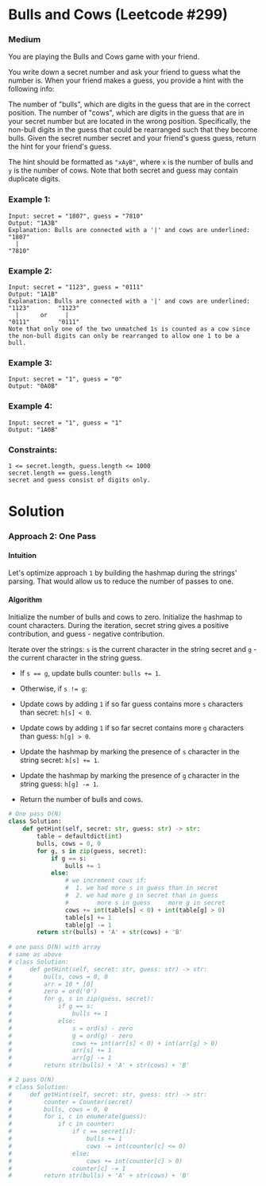 Bulls and Cows (Leetcode #299)
===============================
### Medium

You are playing the Bulls and Cows game with your friend.

You write down a secret number and ask your friend to guess what the number is. When your friend makes a guess, you provide a hint with the following info:

The number of "bulls", which are digits in the guess that are in the correct position.
The number of "cows", which are digits in the guess that are in your secret number but are located in the wrong position. Specifically,
the non-bull digits in the guess that could be rearranged such that they become bulls.
Given the secret number secret and your friend's guess guess, return the hint for your friend's guess.

The hint should be formatted as `"xAyB"`, where `x` is the number of bulls and `y` is the number of cows. Note that both secret and guess may contain duplicate digits.

 

### Example 1:
```
Input: secret = "1807", guess = "7810"
Output: "1A3B"
Explanation: Bulls are connected with a '|' and cows are underlined:
"1807"
  |
"7810"
```

### Example 2:
```
Input: secret = "1123", guess = "0111"
Output: "1A1B"
Explanation: Bulls are connected with a '|' and cows are underlined:
"1123"        "1123"
  |      or     |
"0111"        "0111"
Note that only one of the two unmatched 1s is counted as a cow since the non-bull digits can only be rearranged to allow one 1 to be a bull.
```

### Example 3:
```
Input: secret = "1", guess = "0"
Output: "0A0B"
```

### Example 4:
```
Input: secret = "1", guess = "1"
Output: "1A0B"
 ```

### Constraints:
```
1 <= secret.length, guess.length <= 1000
secret.length == guess.length
secret and guess consist of digits only.
```
Solution
========

### Approach 2: One Pass
#### Intuition

Let's optimize approach `1` by building the hashmap during the strings' parsing. That would allow us to reduce the number of passes to one.

#### Algorithm

Initialize the number of bulls and cows to zero.
Initialize the hashmap to count characters. During the iteration, secret string gives a positive contribution, and guess - negative contribution.

Iterate over the strings: `s` is the current character in the string secret and `g` - the current character in the string guess.

* If `s == g`, update bulls counter: `bulls += 1`.

* Otherwise, if `s != g`:

* Update cows by adding `1` if so far guess contains more `s` characters than secret: `h[s] < 0`.

* Update cows by adding `1` if so far secret contains more `g` characters than guess: `h[g] > 0`.

* Update the hashmap by marking the presence of `s` character in the string secret: `h[s] += 1`.

* Update the hashmap by marking the presence of `g` character in the string guess: `h[g] -= 1`.

 * Return the number of bulls and cows.

```python
# One pass O(N)
class Solution:
    def getHint(self, secret: str, guess: str) -> str:
        table = defaultdict(int)
        bulls, cows = 0, 0
        for g, s in zip(guess, secret):
            if g == s:
                bulls += 1
            else:
                # we increment cows if:
                #  1. we had more s in guess than in secret
                #  2. we had more g in secret than in guess
                #        more s in guess     more g in secret
                cows += int(table[s] < 0) + int(table[g] > 0) 
                table[s] += 1
                table[g] -= 1
        return str(bulls) + 'A' + str(cows) + 'B'
    
# one pass O(N) with array
# same as above
# class Solution:
#     def getHint(self, secret: str, guess: str) -> str:
#         bulls, cows = 0, 0
#         arr = 10 * [0]
#         zero = ord('0')
#         for g, s in zip(guess, secret):
#             if g == s:
#                 bulls += 1
#             else:
#                 s = ord(s) - zero
#                 g = ord(g) - zero
#                 cows += int(arr[s] < 0) + int(arr[g] > 0) 
#                 arr[s] += 1
#                 arr[g] -= 1
#         return str(bulls) + 'A' + str(cows) + 'B'

# 2 pass O(N)
# class Solution:
#     def getHint(self, secret: str, guess: str) -> str:
#         counter = Counter(secret)
#         bulls, cows = 0, 0
#         for i, c in enumerate(guess):
#             if c in counter:
#                 if c == secret[i]:
#                     bulls += 1
#                     cows -= int(counter[c] <= 0)
#                 else:
#                     cows += int(counter[c] > 0)
#                 counter[c] -= 1
#         return str(bulls) + 'A' + str(cows) + 'B'
    
```
